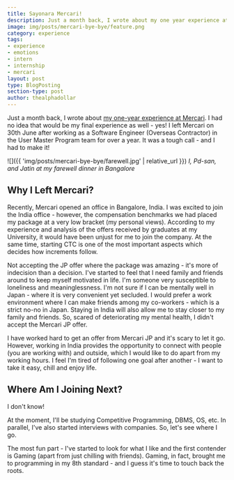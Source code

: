 ```yaml
---
title: Sayonara Mercari!
description: Just a month back, I wrote about my one year experience at Mercari. I had no idea that would be my final experience as well - yes! I left Mercari on 30th June after working as a Software Engineer (Overseas Contractor) in the User Master Program team for over an year. It was a tough call - and I had to make it!
image: img/posts/mercari-bye-bye/feature.png
category: experience
tags: 
- experience
- emotions
- intern
- internship
- mercari
layout: post
type: BlogPosting
section-type: post
author: thealphadollar
---
```

Just a month back, I wrote about [my one-year experience at Mercari](https://thealphadollar.me/experience/2022/06/01/mercari-experience-one-year.html). I had no idea that would be my final experience as well - yes! I left Mercari on 30th June after working as a Software Engineer (Overseas Contractor) in the User Master Program team for over a year. It was a tough call - and I had to make it!

![]({{ 'img/posts/mercari-bye-bye/farewell.jpg' | relative_url }})
*I, Pd-san, and Jatin at my farewell dinner in Bangalore*

## Why I Left Mercari?

Recently, Mercari opened an office in Bangalore, India. I was excited to join the India office - however, the compensation benchmarks we had placed my package at a very low bracket (my personal views). According to my experience and analysis of the offers received by graduates at my University, it would have been unjust for me to join the company. At the same time, starting CTC is one of the most important aspects which decides how increments follow.

Not accepting the JP offer where the package was amazing - it's more of indecision than a decision. I've started to feel that I need family and friends around to keep myself motivated in life. I'm someone very susceptible to loneliness and meaninglessness. I'm not sure if I can be mentally well in Japan - where it is very convenient yet secluded. I would prefer a work environment where I can make friends among my co-workers - which is a strict no-no in Japan. Staying in India will also allow me to stay closer to my family and friends. So, scared of deteriorating my mental health, I didn't accept the Mercari JP offer.

I have worked hard to get an offer from Mercari JP and it's scary to let it go. However, working in India provides the opportunity to connect with people (you are working with) and outside, which I would like to do apart from my working hours. I feel I'm tired of following one goal after another - I want to take it easy, chill and enjoy life.

## Where Am I Joining Next?

I don't know!

At the moment, I'll be studying Competitive Programming, DBMS, OS, etc. In parallel, I've also started interviews with companies. So, let's see where I go.

The most fun part - I've started to look for what I like and the first contender is Gaming (apart from just chilling with friends). Gaming, in fact, brought me to programming in my 8th standard - and I guess it's time to touch back the roots.